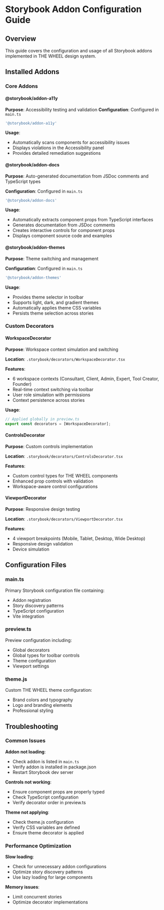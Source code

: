 # Storybook Addon Configuration Guide

## Overview
This guide covers the configuration and usage of all Storybook addons implemented in THE WHEEL design system.

## Installed Addons

### Core Addons

#### @storybook/addon-a11y
**Purpose**: Accessibility testing and validation
**Configuration**: Configured in `main.ts`
```typescript
'@storybook/addon-a11y'
```

**Usage**:
- Automatically scans components for accessibility issues
- Displays violations in the Accessibility panel
- Provides detailed remediation suggestions

#### @storybook/addon-docs
**Purpose**: Auto-generated documentation from JSDoc comments and TypeScript types

**Configuration**: Configured in `main.ts`
```typescript
'@storybook/addon-docs'
```

**Usage**:
- Automatically extracts component props from TypeScript interfaces
- Generates documentation from JSDoc comments
- Creates interactive controls for component props
- Displays component source code and examples

#### @storybook/addon-themes
**Purpose**: Theme switching and management

**Configuration**: Configured in `main.ts`
```typescript
'@storybook/addon-themes'
```

**Usage**:
- Provides theme selector in toolbar
- Supports light, dark, and gradient themes
- Automatically applies theme CSS variables
- Persists theme selection across stories

### Custom Decorators

#### WorkspaceDecorator
**Purpose**: Workspace context simulation and switching

**Location**: `.storybook/decorators/WorkspaceDecorator.tsx`

**Features**:
- 6 workspace contexts (Consultant, Client, Admin, Expert, Tool Creator, Founder)
- Real-time context switching via toolbar
- User role simulation with permissions
- Context persistence across stories

**Usage**:
```typescript
// Applied globally in preview.ts
export const decorators = [WorkspaceDecorator];
```

#### ControlsDecorator
**Purpose**: Custom controls implementation

**Location**: `.storybook/decorators/ControlsDecorator.tsx`

**Features**:
- Custom control types for THE WHEEL components
- Enhanced prop controls with validation
- Workspace-aware control configurations

#### ViewportDecorator
**Purpose**: Responsive design testing

**Location**: `.storybook/decorators/ViewportDecorator.tsx`

**Features**:
- 4 viewport breakpoints (Mobile, Tablet, Desktop, Wide Desktop)
- Responsive design validation
- Device simulation

## Configuration Files

### main.ts
Primary Storybook configuration file containing:
- Addon registration
- Story discovery patterns
- TypeScript configuration
- Vite integration

### preview.ts
Preview configuration including:
- Global decorators
- Global types for toolbar controls
- Theme configuration
- Viewport settings

### theme.js
Custom THE WHEEL theme configuration:
- Brand colors and typography
- Logo and branding elements
- Professional styling

## Troubleshooting

### Common Issues

**Addon not loading**:
- Check addon is listed in `main.ts`
- Verify addon is installed in package.json
- Restart Storybook dev server

**Controls not working**:
- Ensure component props are properly typed
- Check TypeScript configuration
- Verify decorator order in preview.ts

**Theme not applying**:
- Check theme.js configuration
- Verify CSS variables are defined
- Ensure theme decorator is applied

### Performance Optimization

**Slow loading**:
- Check for unnecessary addon configurations
- Optimize story discovery patterns
- Use lazy loading for large components

**Memory issues**:
- Limit concurrent stories
- Optimize decorator implementations
